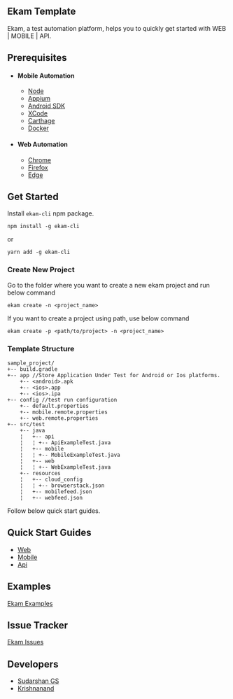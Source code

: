 ## Ekam Template
Ekam, a test automation platform, helps you to quickly get started with WEB | MOBILE | API. 

## Prerequisites

+ ####  Mobile Automation
  * <a href="https://nodejs.org/en/download/" target="_blank">Node</a>
  * <a href="https://appium.io/docs/en/about-appium/getting-started/?lang=en" target="_blank">Appium</a>
  * <a href="https://developer.android.com/studio" target="_blank">Android SDK</a>
  * <a href="https://developer.apple.com/xcode/" target="_blank">XCode</a>
  * <a href="https://github.com/Carthage/Carthage#quick-start" target="_blank">Carthage</a>
  * <a href="https://www.docker.com/products/docker-desktop" target="_blank">Docker</a>

+ #### Web Automation
  * <a href="https://www.google.com/intl/en_in/chrome/" target="_blank">Chrome</a>
  * <a href="https://www.mozilla.org/en-US/firefox/new/" target="_blank">Firefox</a>
  * <a href="https://www.microsoft.com/en-us/edge" target="_blank">Edge</a>

## Get Started

Install `ekam-cli` npm package.

```$bash
npm install -g ekam-cli
 ```

or 

```$bash
yarn add -g ekam-cli
```
### Create New Project

Go to the folder where you want to create a new ekam project and run below command

```$bash
ekam create -n <project_name>
 ```

If you want to create a project using path, use below command

```$bash
ekam create -p <path/to/project> -n <project_name>
 ```

### Template Structure

```
sample_project/
+-- build.gradle
+-- app //Store Application Under Test for Android or Ios platforms.
    +-- <android>.apk
    +-- <ios>.app
    +-- <ios>.ipa
+-- config //test run configuration
    +-- default.properties
    +-- mobile.remote.properties
    +-- web.remote.properties
+-- src/test
    +-- java
    ¦   +-- api 
    ¦   ¦ +-- ApiExampleTest.java 
    ¦   +-- mobile 
    ¦   ¦ +-- MobileExampleTest.java
    ¦   +-- web 
    ¦   ¦ +-- WebExampleTest.java
    +-- resources
    ¦   +-- cloud_config
    ¦   ¦ +-- browserstack.json
    ¦   +-- mobilefeed.json
    ¦   +-- webfeed.json
```


Follow below quick start guides.

## Quick Start Guides

* [Web](docs/quickstartguides/web.md)
* [Mobile](docs/quickstartguides/mobile.md)
* [Api]((docs/quickstartguides/api.md))

## Examples
[Ekam Examples](https://gitlab.com/testvagrant/automation-studio/ekam-studio/ekam-examples)

## Issue Tracker
[Ekam Issues](https://gitlab.com/testvagrant/automation-studio/issues-studio/ekam-issues/-/issues)

## Developers
 * [Sudarshan GS](sudarshan@testvagrant.com)
 * [Krishnanand](krishnanand@testvagrant.com)



